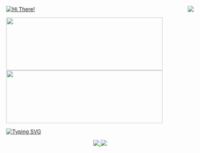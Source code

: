 <p>
  <img align=right src="https://komarev.com/ghpvc/?username=dannyalas&color=f88469" />
  <a href="https://github.com/DannyAlas/DannyAlas">
   <img src="https://typewriter-orpin.vercel.app/typewriter/?font=Fira+Code&duration=2000&pause=500&color=69DDF8&center=false&width=435&lines=Hi+There!;My+Name+is+Daniel+!" alt="Hi There!" />
  </a>
</p>

<p>
  <a href="https://github.com/DannyAlas">
   <img width=420 height=142 src="https://github-readme-stats.vercel.app/api?username=dannyalas&bg_color=0000&text_color=aaa&title_color=f88469&icon_color=ffc89b&show_icons=true&border_color=aaa&border_radius=24" />
  </a>
  <a href="https://danielalas.com">
    <img width=420 height=142 src="https://github-readme-stats.vercel.app/api/pin/?username=DannyAlas&repo=my-site&bg_color=0000&text_color=aaa&title_color=f88469&icon_color=ffc89b&show_icons=true&border_color=aaa&border_radius=24" />
  </a>
</p>

<a href="https://git.io/typing-svg"><img src="https://readme-typing-svg.demolab.com?font=Fira+Code&pause=7000&color=69DDF8&repeat=false&width=435&lines=I'm+working+on.+.+." alt="Typing SVG" /></a>


<p align=center>
  <a href="https://github.com/wildrootlab/SHARCQ">
  <img src="https://github-readme-stats.vercel.app/api/pin/?username=wildrootlab&repo=SHARCQ&bg_color=0000&text_color=aaa&title_color=f88469&icon_color=ffc89b&show_icons=true&border_color=aaa&border_radius=24" />
  </a>
  <a href="https://github.com/DannyAlas/swing-bot-js">
    <img src="https://github-readme-stats.vercel.app/api/pin/?username=DannyAlas&repo=DGG-Everywhere&bg_color=0000&text_color=aaa&title_color=f88469&icon_color=ffc89b&show_icons=true&border_color=aaa&border_radius=24" />
  </a>
  <br />
</p>
